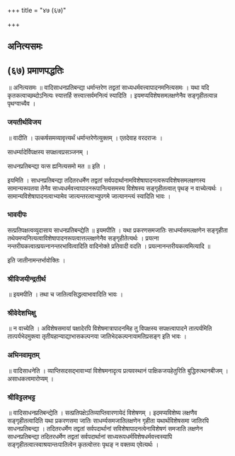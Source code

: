 +++
title = "४७ (६७)"

+++


## अनित्यसमः

## (६७) **प्रमाणपद्धतिः**

॥ अनित्यसमः ॥ वादिसाधनप्रतिबन्द्या धर्मान्तरेण तद्वतां साध्यधर्मवत्त्वापादनमनित्यसमः । यथा यदि कृतकत्वाच्छब्दोऽनित्यः स्यात्तर्हि सत्त्वात्सर्वमनित्यं स्यादिति । इयमप्यविशेषसमलक्षणेनैव सङ्गृहीतत्वान्न पृथग्वाच्यैव ।

### **जयतीर्थविजय**

॥ वादीति । उत्कर्षसमव्यावृत्त्यर्थं धर्मान्तरेणेत्युक्तम् । एतदेवाह वरदराजः ।

साधर्म्यादेर्विपक्षस्य सपक्षत्वप्रसञ्जनम् ।

साधनप्रतिबन्द्या यत्स ह्यनित्यसमो मत ॥ इति ।

इयमिति । साधनप्रतिबन्द्या तदितरधर्मेण तद्वतां सर्वपदार्थानामविशेषापादनत्वरूपविशेषसमलक्षणस्य सामान्यरूपतया तेनैव साध्यधर्मवत्त्वापादनरूपानित्यसमस्य विशेषस्य सङ्गृहीतत्वात् पृथङ् न वाच्येत्यर्थः । सामान्यविशेषापादनत्वाभ्यामेव जात्यन्तरत्वाभ्युपगमे जात्यानन्त्यं स्यादिति भावः ।

### **भावदीपः**

सत्प्रतिपक्षत्वव्युदासाय साधनप्रतिबन्द्येति ॥ इयमपीति । यथा प्रकरणसमजातिः साधर्म्यसमलक्षणेन सङ्गृहीता तथेयमप्यनित्यत्वाविशेषापादनरूपत्वात्तल्लक्षणेनैव सङ्गृहीतेत्यर्थः । प्रयत्ना नन्तरीयकत्वात्प्रयत्नानन्तरभावित्वादिति वादिनोक्ते प्रतिवादी वदति । प्रयत्नानन्तरीयकत्वमित्यादि ॥

इति जातीनामन्तर्भावोक्तिः ।

### **श्रीविजयीन्द्रतीर्थ**

॥ इयमपीति । तथा च जातित्वसिद्धत्वाभावादिति भावः ।

### **श्रीवेदेशभिक्षु**

॥ न वाच्येति । अविशेषसमायां पक्षादेरपि विशेषमात्रापादनमिह तु विपक्षस्य सपक्षत्वापादने तात्पर्यमिति तात्पर्यभेदमुक्त्वा तृतीयहान्याद्याभासकल्पनया जातिभेदकल्पनायामतिप्रसङ्ग इति भावः ।

### **अभिनवामृतम्**

॥ वादिसाधनेति । व्याप्तिसदसद्भावाभ्यां विशेषमनादृत्य प्रत्यवस्थानं पाक्षिकजयहेतुरिति बुद्धिरुत्थानबीजम् । असाधकत्वमारोप्यम् ।

### **श्रीविट्टलभट्ट**

॥ वादिसाधनप्रतिबन्द्येति । सत्प्रतिपक्षेऽतिव्याप्तिवारणायेदं विशेषणम् । इदमप्यविशेष्य लक्षणैव सङ्गृहीतत्वादिति यथा प्रकरणसमा जातिः साधर्म्यसमजातिलक्षणेन गृहीता यथार्थविशेषसमा जातिरपि साधनप्रतिबन्द्या । तदितरधर्मेण तद्वतां सर्वपदार्थानां सविशेषापादनत्वेनाविशेषणं समजाति लक्षणेन साधनप्रतिबन्द्या तदितरधर्मेण तद्वतां सर्वपदार्थानां साध्यरूपधर्मविशेषधर्मवत्त्वस्यापि सङ्गृहीतत्वात्स्वाश्रयान्तःपातित्वेन कृतत्वोत्तरः पृथङ् न वक्तव्य एवेत्यर्थः ।


